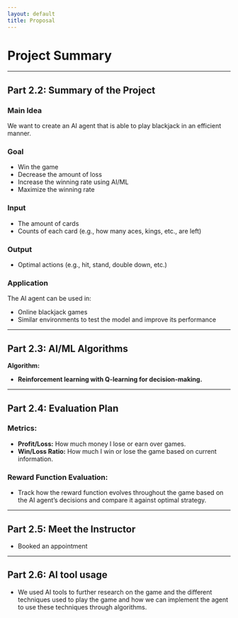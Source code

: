 ```yaml
---
layout: default
title: Proposal
---
```


# Project Summary
---
## Part 2.2: Summary of the Project

### **Main Idea**
We want to create an AI agent that is able to play blackjack in an efficient manner.

### **Goal**
- Win the game
- Decrease the amount of loss
- Increase the winning rate using AI/ML
- Maximize the winning rate

### **Input**
- The amount of cards
- Counts of each card (e.g., how many aces, kings, etc., are left)

### **Output**
- Optimal actions (e.g., hit, stand, double down, etc.)

### **Application**
The AI agent can be used in:
- Online blackjack games
- Similar environments to test the model and improve its performance

---

## Part 2.3: AI/ML Algorithms

**Algorithm:**
- **Reinforcement learning with Q-learning for decision-making.**

---

## Part 2.4: Evaluation Plan

### **Metrics:**
- **Profit/Loss:** How much money I lose or earn over games.
- **Win/Loss Ratio:** How much I win or lose the game based on current information.

### **Reward Function Evaluation:**
- Track how the reward function evolves throughout the game based on the AI agent’s decisions and compare it against optimal strategy.

---

## Part 2.5: Meet the Instructor
- Booked an appointment

---

## Part 2.6: AI tool usage 
- We used AI tools to further research on the game and the different techniques used to play the game and how we can implement the agent to use these techniques through algorithms. 